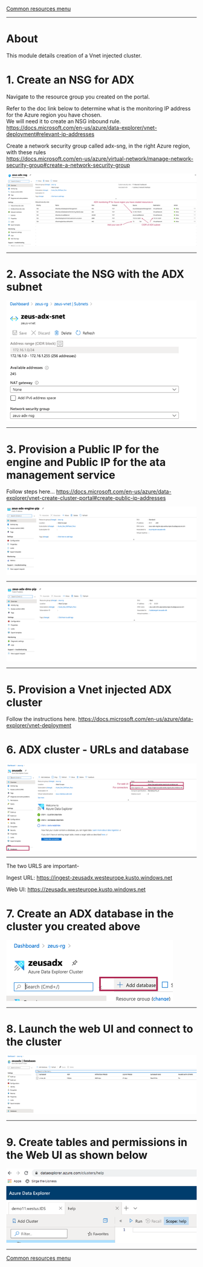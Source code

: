 [Common resources menu](README.md)
<hr>

# About
This module details creation of a Vnet injected cluster.

# 1. Create an NSG for ADX
Navigate to the resource group you created on the portal.

Refer to the doc link below to determine what is the monitoring IP address for the Azure region you have chosen.<br>
We will need it to create an NSG inbound rule.<br>
https://docs.microsoft.com/en-us/azure/data-explorer/vnet-deployment#relevant-ip-addresses<br>

Create a network security group called adx-sng, in the right Azure region, with these rules<br>
https://docs.microsoft.com/en-us/azure/virtual-network/manage-network-security-group#create-a-network-security-group<br>


![ADX-NSG](../images/adx-nsg.png)
<br><hr>

# 2. Associate the NSG with the ADX subnet
![ADX-NSG-2](../images/02-ADX.png)
<br><hr>

# 3. Provision a Public IP for the engine and Public IP for the ata management service

Follow steps here...
https://docs.microsoft.com/en-us/azure/data-explorer/vnet-create-cluster-portal#create-public-ip-addresses

![ADX-NSG-4](../images/04-ADX.png)
<br><hr>

![ADX-NSG-5](../images/05-ADX.png)
<br><hr>

# 5. Provision a Vnet injected ADX cluster
Follow the instructions here.
https://docs.microsoft.com/en-us/azure/data-explorer/vnet-deployment

# 6. ADX cluster - URLs and database

![ADX-NSG-6](../images/06-ADX.png)
<br><hr>

The two URLS are important-

Ingest URL:
https://ingest-zeusadx.westeurope.kusto.windows.net

Web UI:
https://zeusadx.westeurope.kusto.windows.net

# 7. Create an ADX database in the cluster you created above

![ADX-NSG-7](../images/07-ADX.png)
<br><hr>

# 8. Launch the web UI and connect to the cluster

![ADX-NSG-8](../images/08-ADX.png)
<br><hr>

# 9. Create tables and permissions in the Web UI as shown below

![ADX-NSG-9](../images/09-ADX.png)
<br><hr>

[Common resources menu](README.md)
